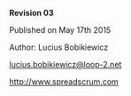 

__Revision 03__

Published on May 17th 2015

Author: Lucius Bobikiewicz

lucius.bobikiewicz@loop-2.net

<http://www.spreadscrum.com>
